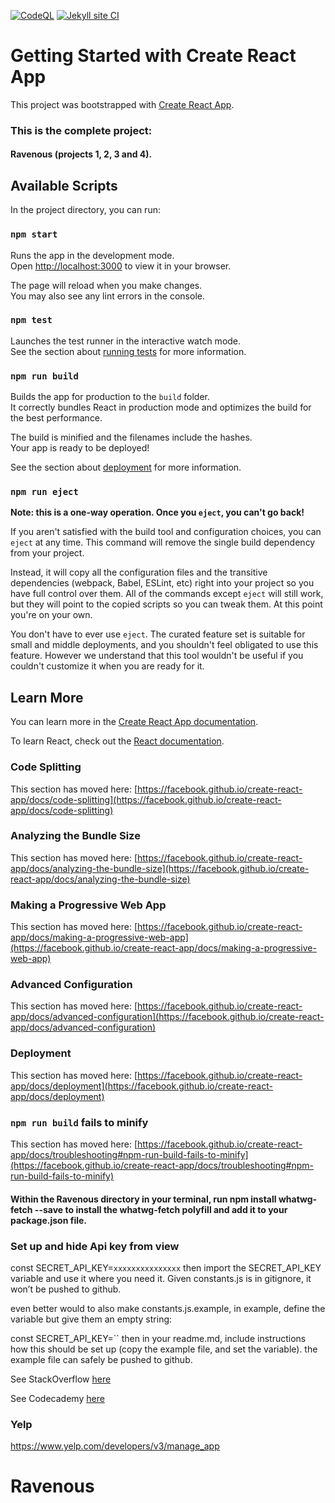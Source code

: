 [![CodeQL](https://github.com/SOliv1/ravenous/actions/workflows/codeql-analysis.yml/badge.svg?branch=master)](https://github.com/SOliv1/ravenous/actions/workflows/codeql-analysis.yml)
[![Jekyll site CI](https://github.com/SOliv1/ravenous/actions/workflows/jekyll-docker.yml/badge.svg)](https://github.com/SOliv1/ravenous/actions/workflows/jekyll-docker.yml)




# Getting Started with Create React App

This project was bootstrapped with [Create React App](https://github.com/facebook/create-react-app).

### This is the complete project:
#### Ravenous (projects 1, 2, 3 and 4).
## Available Scripts

In the project directory, you can run:

### `npm start`

Runs the app in the development mode.\
Open [http://localhost:3000](http://localhost:3000) to view it in your browser.

The page will reload when you make changes.\
You may also see any lint errors in the console.

### `npm test`

Launches the test runner in the interactive watch mode.\
See the section about [running tests](https://facebook.github.io/create-react-app/docs/running-tests) for more information.

### `npm run build`

Builds the app for production to the `build` folder.\
It correctly bundles React in production mode and optimizes the build for the best performance.

The build is minified and the filenames include the hashes.\
Your app is ready to be deployed!

See the section about [deployment](https://facebook.github.io/create-react-app/docs/deployment) for more information.

### `npm run eject`

**Note: this is a one-way operation. Once you `eject`, you can't go back!**

If you aren't satisfied with the build tool and configuration choices, you can `eject` at any time. This command will remove the single build dependency from your project.

Instead, it will copy all the configuration files and the transitive dependencies (webpack, Babel, ESLint, etc) right into your project so you have full control over them. All of the commands except `eject` will still work, but they will point to the copied scripts so you can tweak them. At this point you're on your own.

You don't have to ever use `eject`. The curated feature set is suitable for small and middle deployments, and you shouldn't feel obligated to use this feature. However we understand that this tool wouldn't be useful if you couldn't customize it when you are ready for it.

## Learn More

You can learn more in the [Create React App documentation](https://facebook.github.io/create-react-app/docs/getting-started).

To learn React, check out the [React documentation](https://reactjs.org/).

### Code Splitting

This section has moved here: [https://facebook.github.io/create-react-app/docs/code-splitting](https://facebook.github.io/create-react-app/docs/code-splitting)

### Analyzing the Bundle Size

This section has moved here: [https://facebook.github.io/create-react-app/docs/analyzing-the-bundle-size](https://facebook.github.io/create-react-app/docs/analyzing-the-bundle-size)

### Making a Progressive Web App

This section has moved here: [https://facebook.github.io/create-react-app/docs/making-a-progressive-web-app](https://facebook.github.io/create-react-app/docs/making-a-progressive-web-app)

### Advanced Configuration

This section has moved here: [https://facebook.github.io/create-react-app/docs/advanced-configuration](https://facebook.github.io/create-react-app/docs/advanced-configuration)

### Deployment

This section has moved here: [https://facebook.github.io/create-react-app/docs/deployment](https://facebook.github.io/create-react-app/docs/deployment)

### `npm run build` fails to minify

This section has moved here: [https://facebook.github.io/create-react-app/docs/troubleshooting#npm-run-build-fails-to-minify](https://facebook.github.io/create-react-app/docs/troubleshooting#npm-run-build-fails-to-minify)


#### Within the Ravenous directory in your terminal, run npm install whatwg-fetch --save to install the whatwg-fetch polyfill and add it to your package.json file.

### Set up and hide Api key from view
const SECRET_API_KEY=`xxxxxxxxxxxxxxx`
then import the SECRET_API_KEY variable and use it where you need it. Given constants.js is in gitignore, it won’t be pushed to github.

even better would to also make constants.js.example, in example, define the variable but give them an empty string:

const SECRET_API_KEY=``
then in your readme.md, include instructions how this should be set up (copy the example file, and set the variable). the example file can safely be pushed to github.

See StackOverflow [here](https://stackoverflow.com/questions/52668940/hiding-api-key-in-react)

See Codecademy [here](https://discuss.codecademy.com/t/react-ravenous-project-hide-api-key/387175)
### Yelp 
https://www.yelp.com/developers/v3/manage_app
# Ravenous
